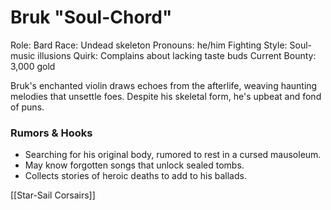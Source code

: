 # Bruk "Soul-Chord"

Role: Bard
Race: Undead skeleton
Pronouns: he/him
Fighting Style: Soul-music illusions
Quirk: Complains about lacking taste buds
Current Bounty: 3,000 gold

Bruk's enchanted violin draws echoes from the afterlife, weaving haunting melodies that unsettle foes. Despite his skeletal form, he's upbeat and fond of puns.

### Rumors & Hooks
- Searching for his original body, rumored to rest in a cursed mausoleum.
- May know forgotten songs that unlock sealed tombs.
- Collects stories of heroic deaths to add to his ballads.

[[Star-Sail Corsairs]]
